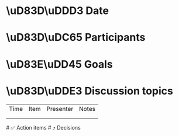 # \uD83D\uDDD3 Date
# \uD83D\uDC65 Participants
# \uD83E\uDD45 Goals
# \uD83D\uDDE3 Discussion topics
<table><tr><td>Time</td><td>Item</td><td>Presenter</td><td>Notes</td></tr><tr><td/><td/><td/><td/></tr><tr><td/><td/><td/><td/></tr></table>
# ✅ Action items
# ⤴ Decisions